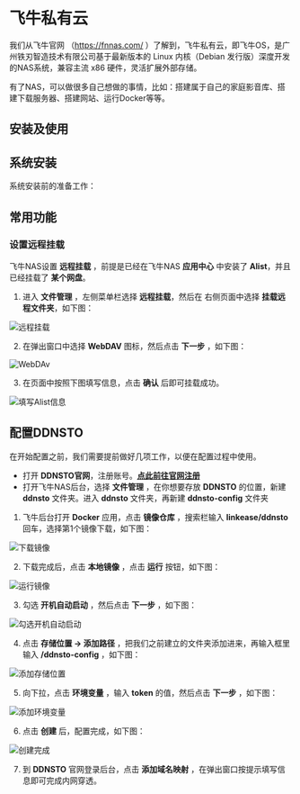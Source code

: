 # 飞牛私有云

我们从飞牛官网 （https://fnnas.com/ ）了解到，飞牛私有云，即飞牛OS，是广州铁刃智造技术有限公司基于最新版本的 Linux 内核（Debian 发行版）深度开发的NAS系统，兼容主流 x86 硬件，灵活扩展外部存储。

有了NAS，可以做很多自己想做的事情，比如：搭建属于自己的家庭影音库、搭建下载服务器、搭建网站、运行Docker等等。

## 安装及使用



## 系统安装
系统安装前的准备工作：


##  常用功能

### 设置远程挂载

飞牛NAS设置 **远程挂载** ，前提是已经在飞牛NAS **应用中心** 中安装了 **Alist**，并且已经挂载了 **某个网盘**。

1. 进入 **文件管理** ，左侧菜单栏选择 **远程挂载**，然后在 右侧页面中选择 **挂载远程文件夹**，如下图：

![远程挂载](https://img.qxiansen.online/file/AgACAgUAAyEGAASG4H8TAAM7Z4JWAb_YkTFbQRGepVRWsAarqdAAAs2-MRs06xFUkEaLZVk50aoBAAMCAAN5AAM2BA.png)

2. 在弹出窗口中选择 **WebDAV** 图标，然后点击 **下一步** ，如下图：

![WebDAv](https://img.qxiansen.online/file/AgACAgUAAyEGAASG4H8TAAM8Z4JWlDQs0PWU4RFmEpGo_VFo1gQAAs6-MRs06xFUoZ9CXenxHTYBAAMCAAN4AAM2BA.png)

3. 在页面中按照下图填写信息，点击 **确认** 后即可挂载成功。

![填写Alist信息](https://img.qxiansen.online/file/AgACAgUAAyEGAASG4H8TAAM9Z4JW_mAIOW4Be_IZG-P_cNv79mUAAs--MRs06xFUT2T3vwX-PIEBAAMCAAN4AAM2BA.png)

## 配置DDNSTO

在开始配置之前，我们需要提前做好几项工作，以便在配置过程中使用。

- 打开 **DDNSTO官网**，注册账号。**[点此前往官网注册](https://web.ddnsto.com/)**
- 打开飞牛NAS后台，选择 **文件管理** ，在你想要存放 **DDNSTO** 的位置，新建 **ddnsto** 文件夹。进入 **ddnsto** 文件夹，再新建 **ddnsto-config** 文件夹

1. 飞牛后台打开 **Docker** 应用，点击 **镜像仓库** ，搜索栏输入 **linkease/ddnsto** 回车，选择第1个镜像下载，如下图：

![下载镜像](https://img.qxiansen.online/file/AgACAgUAAyEGAASG4H8TAAM-Z4J1UNVK7xOa9HmZLvlfhntIdWMAAva-MRs06xlULm4qThTzgy8BAAMCAAN5AAM2BA.png)

2. 下载完成后，点击 **本地镜像** ，点击 **运行** 按钮，如下图：

![运行镜像](https://img.qxiansen.online/file/AgACAgUAAyEGAASG4H8TAAM_Z4J2Q0Z28QGVDVBi4F1ZrUQs-rkAAvm-MRs06xlUd5ihNhX4A9cBAAMCAAN5AAM2BA.png)

3. 勾选 **开机自动启动** ，然后点击 **下一步** ，如下图：

![勾选开机自动启动](https://img.qxiansen.online/file/AgACAgUAAyEGAASG4H8TAANAZ4J21kLITG2uLckbFBpWVnRcE2IAAvu-MRs06xlUOiWYHwbqDGQBAAMCAAN4AAM2BA.png)

4. 点击 **存储位置 → 添加路径** ，把我们之前建立的文件夹添加进来，再输入框里输入 **/ddnsto-config** ，如下图：

![添加存储位置](https://img.qxiansen.online/file/AgACAgUAAyEGAASG4H8TAANBZ4J40vfu1lZ8HVbWGrXob1VrwSMAAv--MRs06xlUsZAqQytuDawBAAMCAAN4AAM2BA.png)

5. 向下拉，点击 **环境变量** ，输入 **token** 的值，然后点击 **下一步** ，如下图：

![添加环境变量](https://img.qxiansen.online/file/AgACAgUAAyEGAASG4H8TAANCZ4J5uwhQmwjkT1LkQWQkv9TNxHwAAgG_MRs06xlUP4l4A1sH-egBAAMCAAN4AAM2BA.png)

6. 点击 **创建** 后，配置完成，如下图：

![创建完成](https://img.qxiansen.online/file/AgACAgUAAyEGAASG4H8TAANDZ4J6itvU66BdUYblpkVuKY5lwk0AAgO_MRs06xlUDrrGT6cMKIABAAMCAAN4AAM2BA.png)

7. 到 **DDNSTO** 官网登录后台，点击 **添加域名映射** ，在弹出窗口按提示填写信息即可完成内网穿透。
